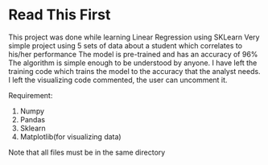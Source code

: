 # Read This First
This project was done while learning Linear Regression using SKLearn
Very simple project using 5 sets of data about a student which correlates to his/her performance
The model is pre-trained and has an accuracy of 96%
The algorithm is simple enough to be understood by anyone.
I have left the training code which trains the model to the accuracy that the analyst needs.
I left the visualizing code commented, the user can uncomment it.

Requirement:
1. Numpy
2. Pandas
3. Sklearn
4. Matplotlib(for visualizing data)

Note that all files must be in the same directory
